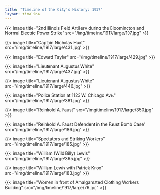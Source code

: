 ```yaml
---
title: "Timeline of the City's History: 1917"
layout: timeline
---
```


{{< image title="2nd Illinois Field Artillery during the Bloomington and Normal Electric Power Strike" src="/img/timeline/1917/large/107.jpg" >}}

{{< image title="Captain Nicholas Hunt" src="/img/timeline/1917/large/431.jpg" >}}

{{< image title="Edward Taylor" src="/img/timeline/1917/large/429.jpg" >}}

{{< image title="Lieutenant Augustus White" src="/img/timeline/1917/large/437.jpg" >}}

{{< image title="Lieutenant Augustus White" src="/img/timeline/1917/large/446.jpg" >}}

{{< image title="Police Station at 1123 W. Chicago Ave." src="/img/timeline/1917/large/381.jpg" >}}

{{< image title="Reinhold A. Faust" src="/img/timeline/1917/large/350.jpg" >}}

{{< image title="Reinhold A. Faust Defendent in the Faust Bomb Case" src="/img/timeline/1917/large/186.jpg" >}}

{{< image title="Spectators and Striking Workers" src="/img/timeline/1917/large/185.jpg" >}}

{{< image title="William (Wild Billy) Lewis" src="/img/timeline/1917/large/365.jpg" >}}

{{< image title="William Lewis with Patrick Knox" src="/img/timeline/1917/large/183.jpg" >}}

{{< image title="Women in front of Amalgamated Clothing Workers Building" src="/img/timeline/1917/large/76.jpg" >}}
